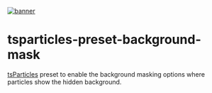[![banner](https://cdn.matteobruni.it/images/particles/banner2.png)](https://particles.js.org)

# tsparticles-preset-background-mask

[tsParticles](https://github.com/matteobruni/tsparticles) preset to enable the background masking options where particles show the hidden background.

